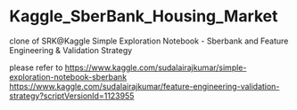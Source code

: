 # Kaggle_SberBank_Housing_Market


clone of SRK@Kaggle 
Simple Exploration Notebook - Sberbank
and Feature Engineering & Validation Strategy

please refer to
https://www.kaggle.com/sudalairajkumar/simple-exploration-notebook-sberbank
https://www.kaggle.com/sudalairajkumar/feature-engineering-validation-strategy?scriptVersionId=1123955 


